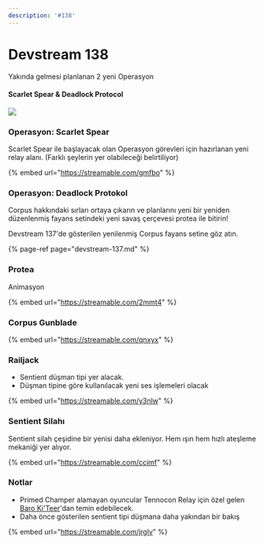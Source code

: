 ```yaml
---
description: '#138'
---
```


# Devstream 138

Yakında gelmesi planlanan 2 yeni Operasyon

#### Scarlet Spear & Deadlock Protocol

![](https://n9e5v4d8.ssl.hwcdn.net/uploads/17b39e7ddf041b4c529e9dafdfbe13bc.jpg)

### **Operasyon:** Scarlet Spear

Scarlet Spear ile başlayacak olan Operasyon görevleri için hazırlanan yeni relay alanı. \(Farklı şeylerin yer olabileceği belirtiliyor\)

{% embed url="https://streamable.com/gmfbo" %}

### Operasyon: Deadlock Protokol

Corpus hakkındaki sırları ortaya çıkarın ve planlarını yeni bir yeniden düzenlenmiş fayans setindeki yeni savaş çerçevesi protea ile bitirin!

Devstream 137'de gösterilen yenilenmiş Corpus fayans setine göz atın.

{% page-ref page="devstream-137.md" %}

### Protea

Animasyon

{% embed url="https://streamable.com/2mmt4" %}

### Corpus G**unblade**

{% embed url="https://streamable.com/qnxyx" %}

### Railjack

* Sentient düşman tipi yer alacak.
* Düşman tipine göre kullanılacak yeni ses işlemeleri olacak

{% embed url="https://streamable.com/y3nlw" %}

### **Sentient Silahı**

Sentient silah çeşidine bir yenisi daha ekleniyor. Hem ışın hem hızlı ateşleme mekaniği yer alıyor.

{% embed url="https://streamable.com/ccimf" %}

### Notlar

* Primed Champer alamayan oyuncular Tennocon Relay için özel gelen [Baro Ki'Teer](https://warframe.fandom.com/wiki/Baro_Ki%27Teer)'dan temin edebilecek.
* Daha önce gösterilen sentient tipi düşmana daha yakından bir bakış

{% embed url="https://streamable.com/jrglv" %}

